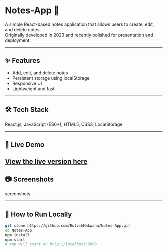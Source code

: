 # Notes-App 📝

A simple React-based notes application that allows users to create, edit, and delete notes.  
Originally developed in 2023 and recently polished for presentation and deployment.

---

## ✨ Features

- Add, edit, and delete notes
- Persistent storage using localStorage
- Responsive UI
- Lightweight and fast

---

## 🛠️ Tech Stack

React.js, JavaScript (ES6+), HTML5, CSS3, LocalStorage

---

## 🚀 Live Demo

## [View the live version here](#)

## 📷 Screenshots

screenshots

---

## 📂 How to Run Locally

```bash
git clone https://github.com/RutvikMakwana/Notes-App.git
cd Notes-App
npm install
npm start
# App will start on http://localhost:3000
```
